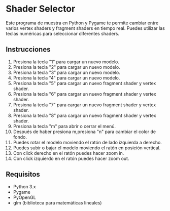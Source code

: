 # Shader Selector

Este programa de muestra en Python y Pygame te permite cambiar entre varios vertex shaders y fragment shaders en tiempo real. Puedes utilizar las teclas numéricas para seleccionar diferentes shaders. 
## Instrucciones

1. Presiona la tecla "1" para cargar un nuevo modelo.
2. Presiona la tecla "2" para cargar un nuevo modelo.
3. Presiona la tecla "3" para cargar un nuevo modelo.
4. Presiona la tecla "4" para cargar un nuevo modelo.
5. Presiona la tecla "5" para cargar un nuevo fragment shader y vertex shader.
6. Presiona la tecla "6" para cargar un nuevo fragment shader y vertex shader.
7. Presiona la tecla "7" para cargar un nuevo fragment shader y vertex shader.
8. Presiona la tecla "8" para cargar un nuevo fragment shader y vertex shader.
9. Presiona la tecla "m" para abrir o cerrar el menú.
10. Después de haber presiona m,presiona "n" para cambiar el color de fondo.
11. Puedes rotar el modelo moviendo el ratón de lado izquierda a derecho.
12. Puedes subir o bajar el modelo moviendo el ratón en posición vertical.
13. Con click derecho en el ratón puedes hacer zoom in.
14. Con click izquierdo en el ratón puedes hacer zoom out.



## Requisitos

- Python 3.x
- Pygame
- PyOpenGL
- glm (biblioteca para matemáticas lineales)



